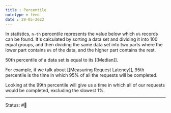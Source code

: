 ```yaml
---
title : Percentile
notetype : feed
date : 29-05-2022
---
```


In statistics, `n-th` percentile represents the value below which `n%` records can be found. It's calculated by sorting a data set and dividing it into 100 equal groups, and then dividing the same data set into two parts where the lower part contains `n%` of the data, and the higher part contains the rest.

50th percentile of a data set is equal to its [[Median]].

For example, if we talk about [[Measuring Request Latency]], 95th percentile is the time in which 95% of all the requests will be completed.

Looking at the 99th percentile will give us a time in which all of our requests would be completed, excluding the slowest 1%.



-----

Status: #🌲 
